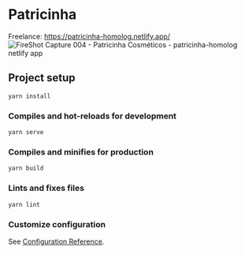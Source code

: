 # Patricinha
Freelance: https://patricinha-homolog.netlify.app/
![FireShot Capture 004 - Patricinha Cosméticos - patricinha-homolog netlify app](https://github.com/espinhara/Patricinha/assets/52253458/31772383-d8a5-464d-a0bb-76bcb428bf4f)
## Project setup
```
yarn install
```

### Compiles and hot-reloads for development
```
yarn serve
```

### Compiles and minifies for production
```
yarn build
```

### Lints and fixes files
```
yarn lint
```

### Customize configuration
See [Configuration Reference](https://cli.vuejs.org/config/).
